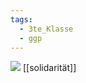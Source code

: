 ```yaml
---
tags:
  - 3te_Klasse
  - ggp
---
```

![](Sozialdemokratie%2027-02-2025-01.excalidraw.svg)
[[solidarität]]